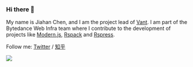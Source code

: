 ### Hi there 👋

My name is Jiahan Chen, and I am the project lead of [Vant](https://github.com/youzan/vant). I am part of the Bytedance Web Infra team where I contribute to the development of projects like [Modern.js](https://github.com/web-infra-dev/modern.js), [Rspack](https://github.com/web-infra-dev/rspack) and [Rspress](https://github.com/web-infra-dev/rspress).

Follow me: [Twitter](https://twitter.com/Neverland1199) / [知乎](https://www.zhihu.com/people/chen-jia-han)

<img src="https://github-readme-stats.vercel.app/api?username=chenjiahan&show_icons=true&text_color=24292e&bg_color=ffffff&hide_title=true">
